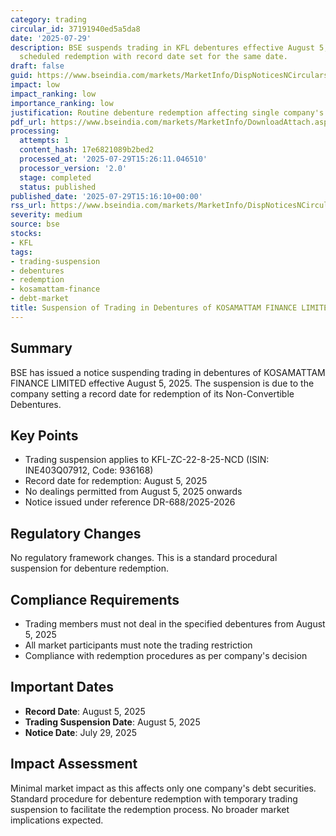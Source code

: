 ```yaml
---
category: trading
circular_id: 37191940ed5a5da8
date: '2025-07-29'
description: BSE suspends trading in KFL debentures effective August 5, 2025 due to
  scheduled redemption with record date set for the same date.
draft: false
guid: https://www.bseindia.com/markets/MarketInfo/DispNoticesNCirculars.aspx?Noticeid={D295160E-681B-4D08-9F4A-ACD4A42B4632}&noticeno=20250729-60&dt=07/29/2025&icount=60&totcount=66&flag=0
impact: low
impact_ranking: low
importance_ranking: low
justification: Routine debenture redemption affecting single company's debt securities
pdf_url: https://www.bseindia.com/markets/MarketInfo/DownloadAttach.aspx?id=20250729-60&attachedId=
processing:
  attempts: 1
  content_hash: 17e6821089b2bed2
  processed_at: '2025-07-29T15:26:11.046510'
  processor_version: '2.0'
  stage: completed
  status: published
published_date: '2025-07-29T15:16:10+00:00'
rss_url: https://www.bseindia.com/markets/MarketInfo/DispNoticesNCirculars.aspx?Noticeid={D295160E-681B-4D08-9F4A-ACD4A42B4632}&noticeno=20250729-60&dt=07/29/2025&icount=60&totcount=66&flag=0
severity: medium
source: bse
stocks:
- KFL
tags:
- trading-suspension
- debentures
- redemption
- kosamattam-finance
- debt-market
title: Suspension of Trading in Debentures of KOSAMATTAM FINANCE LIMITED
---
```


## Summary

BSE has issued a notice suspending trading in debentures of KOSAMATTAM FINANCE LIMITED effective August 5, 2025. The suspension is due to the company setting a record date for redemption of its Non-Convertible Debentures.

## Key Points

- Trading suspension applies to KFL-ZC-22-8-25-NCD (ISIN: INE403Q07912, Code: 936168)
- Record date for redemption: August 5, 2025
- No dealings permitted from August 5, 2025 onwards
- Notice issued under reference DR-688/2025-2026

## Regulatory Changes

No regulatory framework changes. This is a standard procedural suspension for debenture redemption.

## Compliance Requirements

- Trading members must not deal in the specified debentures from August 5, 2025
- All market participants must note the trading restriction
- Compliance with redemption procedures as per company's decision

## Important Dates

- **Record Date**: August 5, 2025
- **Trading Suspension Date**: August 5, 2025
- **Notice Date**: July 29, 2025

## Impact Assessment

Minimal market impact as this affects only one company's debt securities. Standard procedure for debenture redemption with temporary trading suspension to facilitate the redemption process. No broader market implications expected.